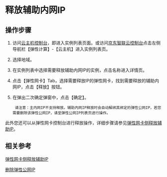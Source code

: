 # 释放辅助内网IP

## 操作步骤

1. 访问[云主机控制台](https://cns-console.jdcloud.com/host/compute/list)，即进入实例列表页面。或访问[京东智联云控制台](https://console.jdcloud.com)点击左侧导航栏【弹性计算】-【云主机】进入实例列表页。
2. 选择地域。
3. 在实例列表中选择需要释放辅助内网IP的实例，点击名称进入详情页。
4. 点击【弹性网卡】Tab，选择需要释放IP的弹性网卡，找到需要释放的辅助内网IP，点击【释放】按钮。
5. 在弹出二次确定弹窗中，点击【确定】。

		请注意：主内网IP不支持释放。辅助内网IP释放时会自动解绑其绑定的弹性公网IP，若您需要删除该弹性公网IP，请至弹性公网IP列表页进行操作。

此外您还可以从弹性网卡控制台进行释放操作，详细步骤请参见[弹性网卡侧释放辅助IP](../../../../Networking/Elastic-Network-Interface/Operation-Guide/Private-IP-Management/Unassign-Secondary-IP.md)。


## 相关参考

[弹性网卡侧释放辅助IP](../../../../Networking/Elastic-Network-Interface/Operation-Guide/Private-IP-Management/Unassign-Secondary-IP.md)

[删除弹性公网IP](../../../../Networking/Elastic-IP/Operation-Guide/Elastic-IP-Management/Delete-Elastic-IP.md)
